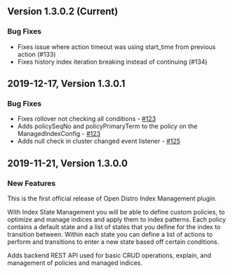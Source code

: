 ## Version 1.3.0.2 (Current)

### Bug Fixes
 * Fixes issue where action timeout was using start_time from previous action (#133)
 * Fixes history index iteration breaking instead of continuing (#134)

## 2019-12-17, Version 1.3.0.1

### Bug Fixes

* Fixes rollover not checking all conditions - [#123](https://github.com/opendistro-for-elasticsearch/index-management/pull/123)
* Adds policySeqNo and policyPrimaryTerm to the policy on the ManagedIndexConfig - [#123](https://github.com/opendistro-for-elasticsearch/index-management/pull/123)
* Adds null check in cluster changed event listener - [#125](https://github.com/opendistro-for-elasticsearch/index-management/pull/125)

## 2019-11-21, Version 1.3.0.0

### New Features

This is the first official release of Open Distro Index Management plugin.

With Index State Management you will be able to define custom policies, to optimize and manage indices and apply them to index patterns.
Each policy contains a default state and a list of states that you define for the index to transition between.
Within each state you can define a list of actions to perform and transitions to enter a new state based off certain conditions.

Adds backend REST API used for basic CRUD operations, explain, and management of policies and managed indices.
